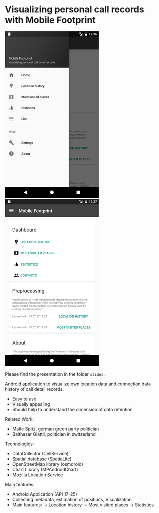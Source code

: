
# Visualizing personal call records with Mobile Footprint
<img src="https://raw.githubusercontent.com/goorax/mobile_footprint/master/figures/screenshot1.png" width="300"/><img src="https://raw.githubusercontent.com/goorax/mobile_footprint/master/figures/screenshot2.png" width="300"/>

Please find the presentation in the folder ``slides``.

Android application to visualize own location data and connection data history of call detail records.
- Easy to use
- Visually appealing
- Should help to understand the dimension of data retention

Related Work:
- Malte Spitz, german green party politician
- Balthasar Glättli, politician in switzerland

Technologies:
- DataCollector (CellService) 
- Spatial database (SpatiaLite)
- OpenStreetMap library (osmdroid)
- Chart Library (MPAndroidChart)
- Mozilla Location Service

Main features:
- Android Application (API 17-25)
- Collecting metadata, estimation of positions, Visualization
- Main features: 
→ Location history 
→ Most visited places
→ Statistics
